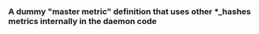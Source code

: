 ### A dummy "master metric" definition that uses other *_hashes metrics internally in the daemon code
